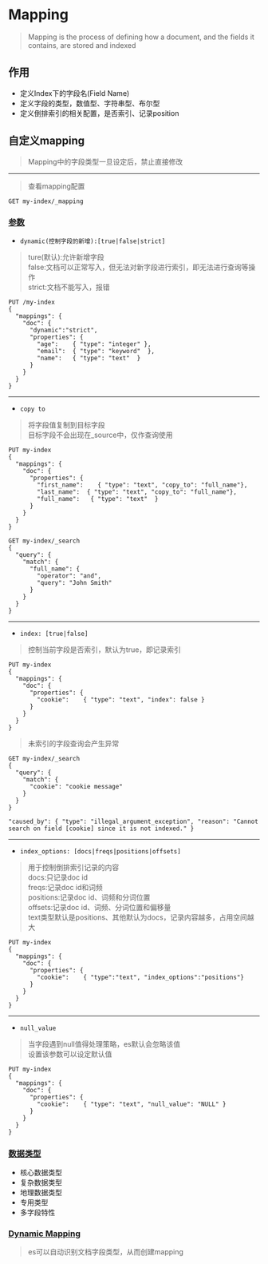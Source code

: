 # Mapping
>Mapping is the process of defining how a document, and the fields it contains, are stored and indexed

## 作用
- 定义Index下的字段名(Field Name)
- 定义字段的类型，数值型、字符串型、布尔型
- 定义倒排索引的相关配置，是否索引、记录position

## 自定义mapping
> Mapping中的字段类型一旦设定后，禁止直接修改  
---
>查看mapping配置
```
GET my-index/_mapping
```
### [参数](https://www.elastic.co/guide/en/elasticsearch/reference/current/mapping-params.html)
- `dynamic(控制字段的新增):[true|false|strict]`
> ture(默认):允许新增字段  
false:文档可以正常写入，但无法对新字段进行索引，即无法进行查询等操作  
strict:文档不能写入，报错
```
PUT /my-index
{
  "mappings": {
    "doc": {
      "dynamic":"strict",
      "properties": {
        "age":    { "type": "integer" },  
        "email":  { "type": "keyword"  }, 
        "name":   { "type": "text"  }     
      }
    }
  }
}
```
---
- `copy to`  
> 将字段值复制到目标字段  
目标字段不会出现在_source中，仅作查询使用
```
PUT my-index
{
  "mappings": {
    "doc": {
      "properties": {
        "first_name":    { "type": "text", "copy_to": "full_name"},
        "last_name":  { "type": "text", "copy_to": "full_name"}, 
        "full_name":   { "type": "text"  }     
      }
    }
  }
}
```
```
GET my-index/_search
{
  "query": {
    "match": {
      "full_name": {
        "operator": "and",
        "query": "John Smith"
      }
    }
  }
}
```
---
- `index: [true|false]`  
>控制当前字段是否索引，默认为true，即记录索引
```
PUT my-index
{
  "mappings": {
    "doc": {
      "properties": {
        "cookie":    { "type": "text", "index": false }
      }
    }
  }
}
```
> 未索引的字段查询会产生异常
```
GET my-index/_search
{
  "query": {
    "match": {
      "cookie": "cookie message" 
    }
  }
}
```
`"caused_by": {
            "type": "illegal_argument_exception",
            "reason": "Cannot search on field [cookie] since it is not indexed."
          }`

---
- `index_options: [docs|freqs|positions|offsets]`
>用于控制倒排索引记录的内容  
docs:只记录doc id  
freqs:记录doc id和词频  
positions:记录doc id、词频和分词位置  
offsets:记录doc id、词频、分词位置和偏移量  
text类型默认是positions、其他默认为docs，记录内容越多，占用空间越大  
```
PUT my-index
{
  "mappings": {
    "doc": {
      "properties": {
        "cookie":    { "type":"text", "index_options":"positions"}
      }
    }
  }
}
```
---
- `null_value`
>当字段遇到null值得处理策略，es默认会忽略该值  
设置该参数可以设定默认值  
```
PUT my-index
{
  "mappings": {
    "doc": {
      "properties": {
        "cookie":    { "type": "text", "null_value": "NULL" }
      }
    }
  }
}
```

### [数据类型](https://www.elastic.co/guide/en/elasticsearch/reference/current/mapping-types.html#mapping-types)
- 核心数据类型
- 复杂数据类型
- 地理数据类型
- 专用类型
- 多字段特性

### [Dynamic Mapping](https://www.elastic.co/guide/en/elasticsearch/reference/current/dynamic-mapping.html)
> es可以自动识别文档字段类型，从而创建mapping

